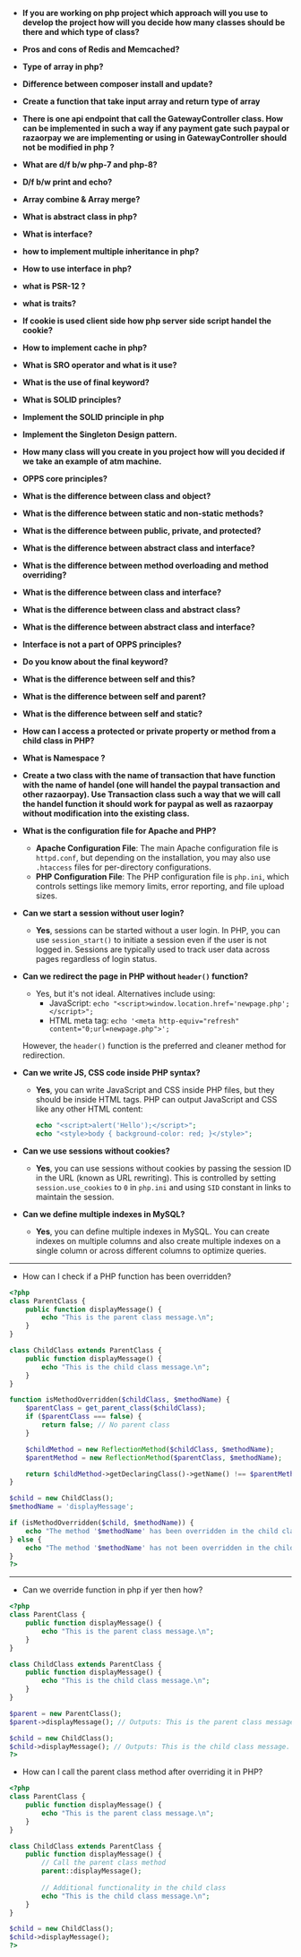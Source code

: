 - **If you are working on php project which approach will you use to develop the project how will you decide how many classes should be there and which type of class?**
- **Pros and cons of Redis and Memcached?**
- **Type of array in php?**
- **Difference between composer install and update?**
- **Create a function that take input array and return type of array**
- **There is one api endpoint that call the GatewayController class. How can be implemented in such a way if any payment gate such paypal or razaorpay we are implementing or using in GatewayController should not be modified in php ?**
- **What are d/f b/w php-7 and php-8?**
- **D/f b/w print and echo?**
- **Array combine & Array merge?**
- **What is abstract class in php?**
- **What is interface?**
- **how to implement multiple inheritance in php?**
- **How to use interface in php?**
- **what is PSR-12 ?**
- **what is traits?**
- **If cookie is used client side how php server side script handel the cookie?**
- **How to implement cache in php?**
- **What is SRO operator and what is it use?**
- **What is the use of final keyword?**
- **What is SOLID principles?**
- **Implement the SOLID principle in php**
- **Implement the Singleton Design pattern.**
- **How many class will you create in you project how will you decided if we take an example of atm machine.**
- **OPPS core principles?**
- **What is the difference between class and object?**
- **What is the difference between static and non-static methods?**
- **What is the difference between public, private, and protected?**
- **What is the difference between abstract class and interface?**
- **What is the difference between method overloading and method overriding?**
- **What is the difference between class and interface?**
- **What is the difference between class and abstract class?**
- **What is the difference between abstract class and interface?**
- **Interface is not a part of OPPS principles?**
- **Do you know about the final keyword?**
- **What is the difference between self and this?**
- **What is the difference between self and parent?**
- **What is the difference between self and static?**
- **How can I access a protected or private property or method from a child class in PHP?**
- **What is Namespace ?**
- **Create a two class with the name of transaction that have function with the name of handel  (one will handel the paypal transaction and other razaorpay). Use Transaction class such a way that we will call the handel function it should work for paypal as well as razaorpay without modification into the existing class.**

- **What is the configuration file for Apache and PHP?**
   - **Apache Configuration File**: The main Apache configuration file is `httpd.conf`, but depending on the installation, you may also use `.htaccess` files for per-directory configurations.
   - **PHP Configuration File**: The PHP configuration file is `php.ini`, which controls settings like memory limits, error reporting, and file upload sizes.

- **Can we start a session without user login?**
   - **Yes**, sessions can be started without a user login. In PHP, you can use `session_start()` to initiate a session even if the user is not logged in. Sessions are typically used to track user data across pages regardless of login status.

- **Can we redirect the page in PHP without `header()` function?**
   - Yes, but it's not ideal. Alternatives include using:
     - JavaScript: `echo "<script>window.location.href='newpage.php';</script>";`
     - HTML meta tag: `echo '<meta http-equiv="refresh" content="0;url=newpage.php">';`
   
   However, the `header()` function is the preferred and cleaner method for redirection.

- **Can we write JS, CSS code inside PHP syntax?**
   - **Yes**, you can write JavaScript and CSS inside PHP files, but they should be inside HTML tags. PHP can output JavaScript and CSS like any other HTML content:
     ```php
     echo "<script>alert('Hello');</script>";
     echo "<style>body { background-color: red; }</style>";
     ```

- **Can we use sessions without cookies?**
   - **Yes**, you can use sessions without cookies by passing the session ID in the URL (known as URL rewriting). This is controlled by setting `session.use_cookies` to `0` in `php.ini` and using `SID` constant in links to maintain the session.

- **Can we define multiple indexes in MySQL?**
   - **Yes**, you can define multiple indexes in MySQL. You can create indexes on multiple columns and also create multiple indexes on a single column or across different columns to optimize queries.

---

- How can I check if a PHP function has been overridden?
```php
<?php
class ParentClass {
    public function displayMessage() {
        echo "This is the parent class message.\n";
    }
}

class ChildClass extends ParentClass {
    public function displayMessage() {
        echo "This is the child class message.\n";
    }
}

function isMethodOverridden($childClass, $methodName) {
    $parentClass = get_parent_class($childClass);
    if ($parentClass === false) {
        return false; // No parent class
    }

    $childMethod = new ReflectionMethod($childClass, $methodName);
    $parentMethod = new ReflectionMethod($parentClass, $methodName);

    return $childMethod->getDeclaringClass()->getName() !== $parentMethod->getDeclaringClass()->getName();
}

$child = new ChildClass();
$methodName = 'displayMessage';

if (isMethodOverridden($child, $methodName)) {
    echo "The method '$methodName' has been overridden in the child class.\n";
} else {
    echo "The method '$methodName' has not been overridden in the child class.\n";
}
?>
```

---

- Can we override function in php if yer then how?
```php
<?php
class ParentClass {
    public function displayMessage() {
        echo "This is the parent class message.\n";
    }
}

class ChildClass extends ParentClass {
    public function displayMessage() {
        echo "This is the child class message.\n";
    }
}

$parent = new ParentClass();
$parent->displayMessage(); // Outputs: This is the parent class message.

$child = new ChildClass();
$child->displayMessage(); // Outputs: This is the child class message.
?>
```

- How can I call the parent class method after overriding it in PHP?
```php
<?php
class ParentClass {
    public function displayMessage() {
        echo "This is the parent class message.\n";
    }
}

class ChildClass extends ParentClass {
    public function displayMessage() {
        // Call the parent class method
        parent::displayMessage();
        
        // Additional functionality in the child class
        echo "This is the child class message.\n";
    }
}

$child = new ChildClass();
$child->displayMessage();
?>
```
